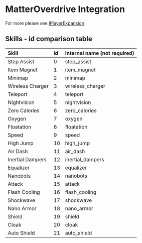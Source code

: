 # MatterOverdrive Integration

For more please see [IPlayerExpansion](https://github.com/ikexing-cn/RandomTweaker/blob/1.12/wiki/en_us/IPlayerExpansion.md)

## Skills - id comparison table

| Skill | id | Internal name (not required) |
| :----- | :---- | :----  |
| Step Assist | 0  | step_assist  |
| Item Magnet | 1  | item_magnet  |
| Minimap | 2  | minimap  |
| Wireless Charger | 3  | wireless_charger  |
| Teleport | 4  | teleport  |
| Nightvision | 5  | nightvision  |
| Zero Calories | 6  | zero_calories  |
| Oxygen | 7  | oxygen  |
| Floatation | 8  | floatation  |
| Speed | 9  | speed  |
| High Jump | 10 | high_jump  |
| Air Dash | 11 | air_dash  |
| Inertial Dampers | 12 | inertial_dampers  |
| Equalizer | 13 | equalizer  |
| Nanobots | 14 | nanobots  |
| Attack | 15 | attack  |
| Flash Cooling | 16 | flash_cooling  |
| Shockwave | 17 | shockwave  |
| Nano Armor | 18 | nano_armor  |
| Shield | 19 | shield  |
| Cloak | 20 | cloak  |
| Auto Shield | 21 | auto_shield  |
